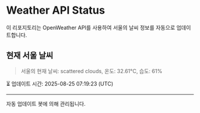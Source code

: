 
# Weather API Status

이 리포지토리는 OpenWeather API를 사용하여 서울의 날씨 정보를 자동으로 업데이트합니다.

## 현재 서울 날씨
> 서울의 현재 날씨: scattered clouds, 온도: 32.61°C, 습도: 61%

⏳ 업데이트 시간: 2025-08-25 07:19:23 (UTC)

---
자동 업데이트 봇에 의해 관리됩니다.
